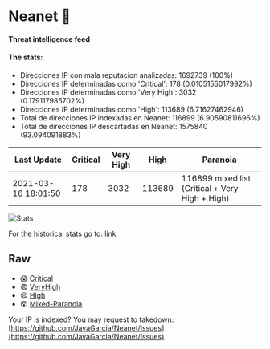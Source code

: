 # Neanet :hocho:
#### Threat intelligence feed
#### The stats:

- Direcciones IP con mala reputacion analizadas: 1692739 (100%)
- Direcciones IP determinadas como 'Critical':  178 (0.0105155017992%)
- Direcciones IP determinadas como 'Very High':  3032 (0.179117985702%)
- Direcciones IP determinadas como 'High':  113689 (6.71627462946)
- Total de direcciones IP indexadas en Neanet:  116899 (6.90590811696%)
- Total de direcciones IP descartadas en Neanet:  1575840 (93.094091883%)

| Last Update | Critical | Very High | High | Paranoia |
| --- | --- | --- | --- | --- |
| 2021-03-16 18:01:50 | 178 | 3032 | 113689 | 116899 mixed list (Critical + Very High + High)|

![Stats](https://docs.google.com/spreadsheets/d/e/2PACX-1vSnaNMIXVabIpDJjufMlzH7poXnshF3mgd8Is1g9ytUEzVsP5my4Trn8f-xkoLLQ38xpL3HtmUexLo6/pubchart?oid=501124687&format=image)

For the historical stats go to: [link](/stats.csv)
## Raw
- :scream: [Critical](https://raw.githubusercontent.com/JavaGarcia/Neanet/master/blacklists/neanet_critical.txt)
- :fearful: [VeryHigh](https://raw.githubusercontent.com/JavaGarcia/Neanet/master/blacklists/neanet_veryHigh.txtt)
- :frowning: [High](https://raw.githubusercontent.com/JavaGarcia/Neanet/master/blacklists/neanet_high.txt)
- :dizzy_face: [Mixed-Paranoia](https://raw.githubusercontent.com/JavaGarcia/Neanet/master/blacklists/neanet_all.txt)


Your IP is indexed? You may request to takedown. [https://github.com/JavaGarcia/Neanet/issues](https://github.com/JavaGarcia/Neanet/issues)















































































































































































































































































































































































































































































































































































































































































































































































































































































































































































































































































































































































































































































































































































































































































































































































































































































































































































































































































































































































































































































































































































































































































































































































































































































































































































































































































































































































































































































































































































































































































































































































































































































































































































































































































































































































































































































































































































































































































































































































































































































































































































































































































































































































































































































































































































































































































































































































































































































































































































































































































































